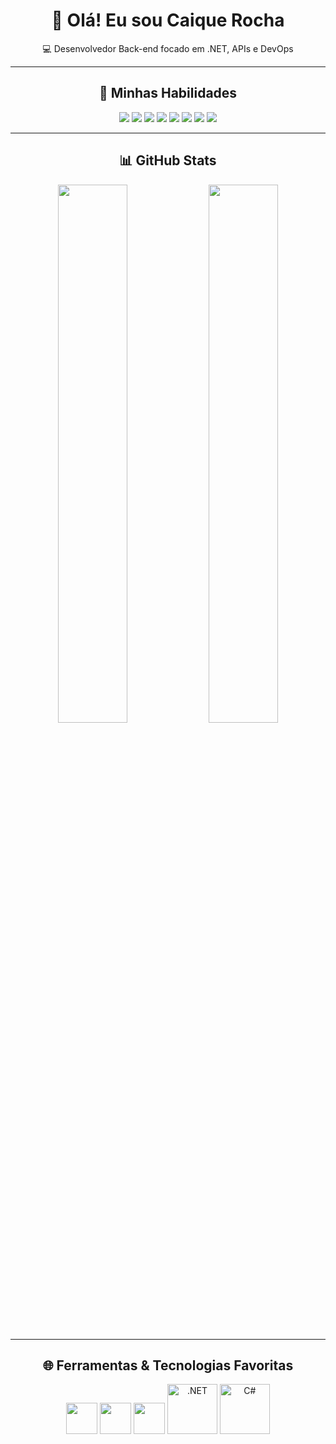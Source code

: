 <h1 align="center">👋 Olá! Eu sou Caique Rocha</h1>
<p align="center">💻 Desenvolvedor Back-end focado em .NET, APIs e DevOps</p>

---

<h2 align="center">🚀 Minhas Habilidades</h2>

<div align="center">

<img src="https://img.shields.io/badge/.NET8-512BD4?style=for-the-badge&logo=dotnet&logoColor=white" />
<img src="https://img.shields.io/badge/C%23-8A2BE2?style=for-the-badge&logo=csharp&logoColor=white" />
<img src="https://img.shields.io/badge/NODE.JS-339933?style=for-the-badge&logo=nodedotjs&logoColor=white" />
<img src="https://img.shields.io/badge/JAVASCRIPT-F7DF1E?style=for-the-badge&logo=javascript&logoColor=black" />
<img src="https://img.shields.io/badge/WebAPI-00599C?style=for-the-badge" />
<img src="https://img.shields.io/badge/SQL%20SERVER-CC2927?style=for-the-badge&logo=microsoftsqlserver&logoColor=white" />
<img src="https://img.shields.io/badge/DOCKER-2496ED?style=for-the-badge&logo=docker&logoColor=white" />
<img src="https://img.shields.io/badge/AZURE-0078D4?style=for-the-badge&logo=microsoftazure&logoColor=white" />

</div>

---

<h2 align="center">📊 GitHub Stats</h2>

<p align="center">
  <img src="https://github-readme-stats.vercel.app/api?username=SEU_USUARIO&show_icons=true&theme=tokyonight" width="47%"/>
  <img src="https://github-readme-stats.vercel.app/api/top-langs/?username=SEU_USUARIO&layout=compact&theme=tokyonight" width="47%"/>
</p>

---

<h2 align="center">🌐 Ferramentas & Tecnologias Favoritas</h2>

<p align="center">
  <img src="https://media.giphy.com/media/kdFc8fubgS31b8DsVu/giphy.gif" width="50">
  <img src="https://media.giphy.com/media/ln7z2eWriiQAllfVcn/giphy.gif" width="50">
  <img src="https://media.giphy.com/media/XHAv3GDs4F6PQQ3yZz/giphy.gif" width="50">
<img src="https://media.giphy.com/media/v1.Y2lkPTc5MGI3NjExNHoyNGdndHY2ZDNnZWUyOGlsanJzdm81M2F4ZWRhOHVqNjZ0emh3aSZlcD12MV9naWZzX3NlYXJjaCZjdD1n/Ma8hkpN9y3kyg4iIAK/giphy.gif" width="80" title=".NET" />
<img src="https://media.giphy.com/media/v1.Y2lkPTc5MGI3NjExeTFibWszajNmMDFmNjZycWluNHB0aTN2Njd4MXcyOXJoaWZwbXdqYiZlcD12MV9naWZzX3NlYXJjaCZjdD1n/Fvw0Ha9nPbnMQ3x3QK/giphy.gif" width="80" title="C#" />

</p>
